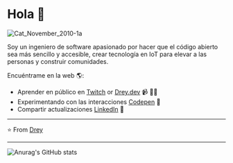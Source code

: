 # Hola 💬
![Cat_November_2010-1a](https://github.com/user-attachments/assets/3966d09c-ec8e-49ba-acbd-de1af2d48694)

Soy un ingeniero de software apasionado por hacer que el código abierto sea más sencillo y accesible, crear tecnología en IoT para elevar a las personas y construir comunidades.

Encuéntrame en la web 🌎:
- Aprender en público en <a href="https://www.twitch.tv">Twitch</a> or <a href="https://www..">Drey.dev</a> 📹 ✍🏾
- Experimentando con las interacciones <a href="https://codepen.io/pen/"> Codepen</a> 🏓
- Compartir actualizaciones <a href="">LinkedIn</a> 💼


---
⭐️ From [Drey](https://github.com/Alexlicapa03)
 
---
![Anurag's GitHub stats](https://github-readme-stats.vercel.app/api?username=Alexlicapa03&show_icons=true&theme=transparent)


<!--
**Alexlicapa03/Alexlicapa03** is a ✨ _special_ ✨ repository because its `README.md` (this file) appears on your GitHub profile.

Here are some ideas to get you started:

- 🔭 I’m currently working on ...
- 🌱 I’m currently learning ...
- 👯 I’m looking to collaborate on ...
- 🤔 I’m looking for help with ...
- 💬 Ask me about ...
- 📫 How to reach me: ...
- 😄 Pronouns: ...
- ⚡ Fun fact: ...
-->

